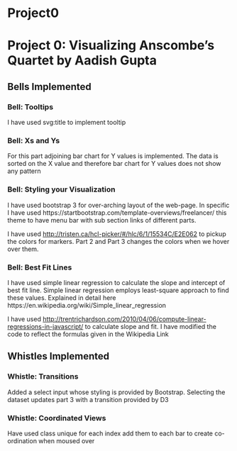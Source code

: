# Project0

<h1>Project 0: Visualizing Anscombe’s Quartet by Aadish Gupta</h1> 

<h2>Bells Implemented</h2>

<h3>Bell: Tooltips</h3>
I have used svg:title to implement tooltip

<h3>Bell: Xs and Ys</h3>
For this part adjoining bar chart for Y values is implemented. The data is sorted on the X value and therefore bar chart for Y values does not show any pattern

<h3>Bell: Styling your Visualization</h3>
I have used bootstrap 3 for over-arching layout of the web-page. In specific I have used https://startbootstrap.com/template-overviews/freelancer/ this theme to have menu bar with sub section links of different parts.

I have used http://tristen.ca/hcl-picker/#/hlc/6/1/15534C/E2E062 to pickup the colors for markers. Part 2 and Part 3 changes the colors when we hover over them.

<h3>Bell: Best Fit Lines</h3>
I have used simple linear regression to calculate the slope and intercept of best fit line. Simple linear regression employs least-square approach to find these values. Explained in detail here https://en.wikipedia.org/wiki/Simple_linear_regression

I have used http://trentrichardson.com/2010/04/06/compute-linear-regressions-in-javascript/ to calculate slope and fit. I have modified the code to reflect the formulas given in the Wikipedia Link

<h2>Whistles Implemented</h2>

<h3>Whistle: Transitions</h3>
Added a select input whose styling is provided by Bootstrap. Selecting the dataset updates part 3 with a transition provided by D3

<h3>Whistle: Coordinated Views</h3>
Have used class unique for each index add them to each bar to create co-ordination when moused over
